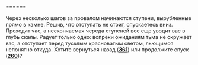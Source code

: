 ======

Через несколько шагов за провалом начинаются ступени, вырубленные прямо в камне. Решив, что отступать не стоит, спускаетесь вниз. Проходит час, а нескончаемая череда ступеней все еще уводит вас в глубь скалы. Радует только одно: вопреки ожиданиям тьма не окружает вас, а отступает перед тусклым красноватым светом, льющимся непонятно откуда. Хотите вернуться назад ([**361**](#n_361)) или продолжите спуск ([**260**](#n_260))?

